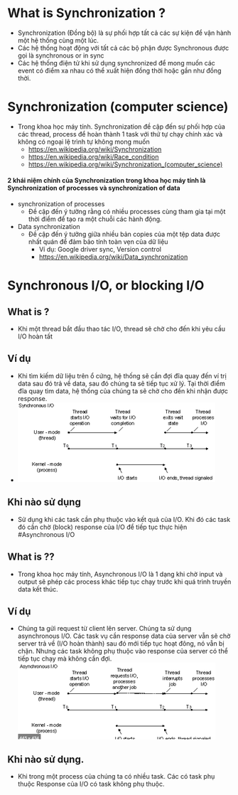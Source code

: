 # What is Synchronization  ?
- Synchronization   (Đồng bộ) là  sự phối hợp tất cả các sự kiện để vận hành một hệ thống cùng một lúc.
- Các hệ thống hoạt động với tất cả các bộ phận được Synchronous được gọi là synchronous or in sync
- Các hệ thống điện tử khi sử dụng synchronized  để mong muốn các event có điểm xa nhau có thể  xuất hiện đồng thời hoặc gần như đồng thời.

# Synchronization (computer science)
- Trong khoa học máy tính. Synchronization đề cập đến sự phối hợp của các thread, process  để hoàn thành 1 task với thứ tự chạy chính xác và không có ngoại lệ trình tự không mong  muốn
    - https://en.wikipedia.org/wiki/Synchronization
    - https://en.wikipedia.org/wiki/Race_condition
    - https://en.wikipedia.org/wiki/Synchronization_(computer_science)
    
#### 2 khái niệm chính của Synchronization trong khoa học máy tính là Synchronization of processes và synchronization of data
- synchronization of processes
    - Đề cập đến ý tưởng rằng có nhiều processes cùng tham gia tại một thời điểm để tạo ra một chuỗi các hành động.
- Data synchronization
    - Đề cập đến ý tưởng giữa nhiều bản copies của một tệp data được nhất quán để đảm bảo tính toàn vẹn của dữ liệu
        - Ví dụ: Google driver sync, Version control
        - https://en.wikipedia.org/wiki/Data_synchronization
    
# Synchronous I/O, or blocking I/O
## What is ?
- Khi một thread bắt đầu thao tác I/O, thread sẽ chờ cho đến khi yêu cầu I/O hoàn tất
## Ví dụ
- Khi tìm kiếm dữ liệu trên ổ cứng, hệ thống sẽ cần đợi đĩa quay đến ví trị data sau đó trả về data, sau đó chúng ta sẽ tiếp tục xử lý. Tại thời điểm đĩa quay tìm data, hệ thống của chúng ta sẽ chờ cho đến khi nhận được response.
- ![img.png](image/img.png)
## Khi nào sử dụng
- Sử dụng khi các task cần phụ thuộc vào kết quả của I/O. Khi đó các task đó cần chờ (block) response của I/O để tiếp tục thực hiện
#Asynchronous I/O
## What is ??
- Trong khoa học máy tính, Asynchronous I/O là 1 dạng khi chờ input và output sẽ phép các process khác tiếp tục chạy trước khi quá trình truyền data kết thúc.
## Ví dụ
- Chúng ta gửi request từ client lên server. Chúng ta sử dụng asynchronous  I/O. Các task vụ cần response data của server vẫn sẽ chờ server trả về (I/O hoàn thành) sau đó mới tiếp tục hoạt đông, nó vẫn bị chặn. Nhưng các task không phụ thuộc vào response của server có thể tiếp tục chạy mà không cần đợi.
![img.png](image/img2.png)
## Khi nào sử dụng.
- Khi trong một process của chúng ta có nhiều task. Các có task phụ thuộc Response của I/O có task không phụ thuộc.
